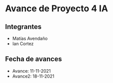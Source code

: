 # Avance de Proyecto 4 IA

## Integrantes

* Matías Avendaño
* Ian Cortez


## Fecha de avances

* Avance: 11-11-2021
* Avance2: 18-11-2021
